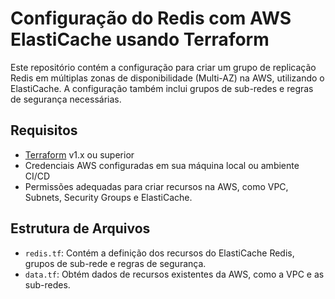 # Configuração do Redis com AWS ElastiCache usando Terraform

Este repositório contém a configuração para criar um grupo de replicação Redis em múltiplas zonas de disponibilidade (Multi-AZ) na AWS, utilizando o ElastiCache. A configuração também inclui grupos de sub-redes e regras de segurança necessárias.

## Requisitos

- [Terraform](https://www.terraform.io/downloads.html) v1.x ou superior
- Credenciais AWS configuradas em sua máquina local ou ambiente CI/CD
- Permissões adequadas para criar recursos na AWS, como VPC, Subnets, Security Groups e ElastiCache.

## Estrutura de Arquivos

- `redis.tf`: Contém a definição dos recursos do ElastiCache Redis, grupos de sub-rede e regras de segurança.
- `data.tf`: Obtém dados de recursos existentes da AWS, como a VPC e as sub-redes.